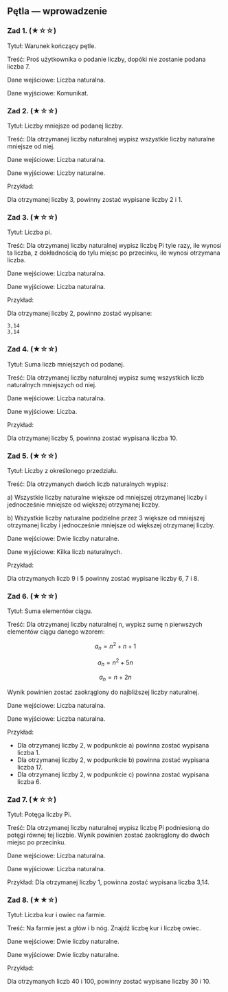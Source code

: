 ## Pętla — wprowadzenie

### Zad 1. (★☆☆)

Tytuł: Warunek kończący pętle.

Treść: Proś użytkownika o podanie liczby, dopóki nie zostanie podana liczba 7.

Dane wejściowe: Liczba naturalna.

Dane wyjściowe: Komunikat.

### Zad 2. (★☆☆)

Tytuł: Liczby mniejsze od podanej liczby.

Treść: Dla otrzymanej liczby naturalnej wypisz wszystkie liczby naturalne mniejsze od niej.

Dane wejściowe: Liczba naturalna.

Dane wyjściowe: Liczby naturalne.

Przykład:

Dla otrzymanej liczby 3, powinny zostać wypisane liczby 2 i 1.

### Zad 3. (★☆☆)

Tytuł: Liczba pi.

Treść: Dla otrzymanej liczby naturalnej wypisz liczbę Pi tyle razy, ile wynosi ta liczba, z dokładnością do tylu miejsc po przecinku, ile wynosi otrzymana liczba.

Dane wejściowe: Liczba naturalna.

Dane wyjściowe: Liczba naturalna.

Przykład:

Dla otrzymanej liczby 2, powinno zostać wypisane:

    3,14
    3,14

### Zad 4. (★☆☆)

Tytuł: Suma liczb mniejszych od podanej.

Treść: Dla otrzymanej liczby naturalnej wypisz sumę wszystkich liczb naturalnych mniejszych od niej.

Dane wejściowe: Liczba naturalna.

Dane wyjściowe: Liczba.

Przykład:

Dla otrzymanej liczby 5, powinna zostać wypisana liczba 10.

### Zad 5. (★☆☆)

Tytuł: Liczby z określonego przedziału.

Treść: Dla otrzymanych dwóch liczb naturalnych wypisz:

a) Wszystkie liczby naturalne większe od mniejszej otrzymanej liczby i jednocześnie mniejsze od większej otrzymanej liczby.

b) Wszystkie liczby naturalne podzielne przez 3 większe od mniejszej otrzymanej liczby i jednocześnie mniejsze od większej otrzymanej liczby.

Dane wejściowe: Dwie liczby naturalne.

Dane wyjściowe: Kilka liczb naturalnych.

Przykład:

Dla otrzymanych liczb 9 i 5 powinny zostać wypisane liczby 6, 7 i 8.

### Zad 6. (★☆☆)

Tytuł: Suma elementów ciągu.

Treść: Dla otrzymanej liczby naturalnej n, wypisz sumę n pierwszych elementów ciągu danego wzorem:

$$a_n = n^2 + n + 1$$

$$a_n = n^2 + 5n$$

$$a_n = n + 2n$$

Wynik powinien zostać zaokrąglony do najbliższej liczby naturalnej.

Dane wejściowe: Liczba naturalna.

Dane wyjściowe: Liczba naturalna.

Przykład:

* Dla otrzymanej liczby 2, w podpunkcie a) powinna zostać wypisana liczba 1.
* Dla otrzymanej liczby 2, w podpunkcie b) powinna zostać wypisana liczba 17.
* Dla otrzymanej liczby 2, w podpunkcie c) powinna zostać wypisana liczba 6.

### Zad 7. (★☆☆)

Tytuł: Potęga liczby Pi.

Treść: Dla otrzymanej liczby naturalnej wypisz liczbę Pi podniesioną do potęgi równej tej liczbie. Wynik powinien zostać zaokrąglony do dwóch miejsc po przecinku.

Dane wejściowe: Liczba naturalna.

Dane wyjściowe: Liczba naturalna.

Przykład: Dla otrzymanej liczby 1, powinna zostać wypisana liczba 3,14.

### Zad 8. (★★☆)

Tytuł: Liczba kur i owiec na farmie.

Treść: Na farmie jest a głów i b nóg. Znajdź liczbę kur i liczbę owiec.

Dane wejściowe: Dwie liczby naturalne.

Dane wyjściowe: Dwie liczby naturalne.

Przykład:

Dla otrzymanych liczb 40 i 100, powinny zostać wypisane liczby 30 i 10.
